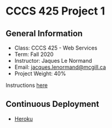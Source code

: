 # CCCS 425 Project 1
## General Information
- Class: CCCS 425 - Web Services
- Term: Fall 2020
- Instructor: Jaques Le Normand
- Email: jacques.lenormand@mcgill.ca
- Project Weight: 40%

Instructions [here](https://wakata.io/webservertestcases/index.html?stream=webservices-chat)

## Continuous Deployment
- [Heroku](heroku.com)
